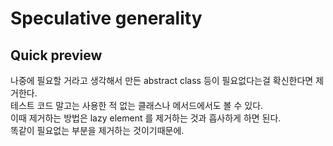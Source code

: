 # Speculative generality 

## Quick preview
나중에 필요할 거라고 생각해서 만든  abstract class 등이 필요없다는걸 확신한다면 제거한다.  
테스트 코드 말고는 사용한 적 없는 클래스나 메서드에서도 볼 수 있다.  
이때 제거하는 방법은 lazy element 를 제거하는 것과 흡사하게 하면 된다.  
똑같이 필요없는 부분을 제거하는 것이기때문에. 

